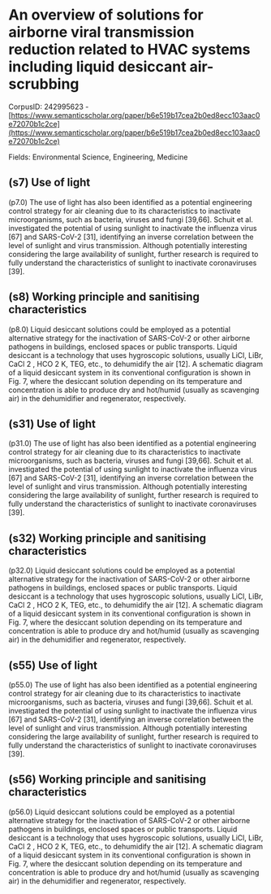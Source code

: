 # An overview of solutions for airborne viral transmission reduction related to HVAC systems including liquid desiccant air-scrubbing

CorpusID: 242995623 - [https://www.semanticscholar.org/paper/b6e519b17cea2b0ed8ecc103aac0e72070b1c2ce](https://www.semanticscholar.org/paper/b6e519b17cea2b0ed8ecc103aac0e72070b1c2ce)

Fields: Environmental Science, Engineering, Medicine

## (s7) Use of light
(p7.0) The use of light has also been identified as a potential engineering control strategy for air cleaning due to its characteristics to inactivate microorganisms, such as bacteria, viruses and fungi [39,66]. Schuit et al. investigated the potential of using sunlight to inactivate the influenza virus [67] and SARS-CoV-2 [31], identifying an inverse correlation between the level of sunlight and virus transmission. Although potentially interesting considering the large availability of sunlight, further research is required to fully understand the characteristics of sunlight to inactivate coronaviruses [39].
## (s8) Working principle and sanitising characteristics
(p8.0) Liquid desiccant solutions could be employed as a potential alternative strategy for the inactivation of SARS-CoV-2 or other airborne pathogens in buildings, enclosed spaces or public transports. Liquid desiccant is a technology that uses hygroscopic solutions, usually LiCl, LiBr, CaCl 2 , HCO 2 K, TEG, etc., to dehumidify the air [12]. A schematic diagram of a liquid desiccant system in its conventional configuration is shown in Fig. 7, where the desiccant solution depending on its temperature and concentration is able to produce dry and hot/humid (usually as scavenging air) in the dehumidifier and regenerator, respectively.
## (s31) Use of light
(p31.0) The use of light has also been identified as a potential engineering control strategy for air cleaning due to its characteristics to inactivate microorganisms, such as bacteria, viruses and fungi [39,66]. Schuit et al. investigated the potential of using sunlight to inactivate the influenza virus [67] and SARS-CoV-2 [31], identifying an inverse correlation between the level of sunlight and virus transmission. Although potentially interesting considering the large availability of sunlight, further research is required to fully understand the characteristics of sunlight to inactivate coronaviruses [39].
## (s32) Working principle and sanitising characteristics
(p32.0) Liquid desiccant solutions could be employed as a potential alternative strategy for the inactivation of SARS-CoV-2 or other airborne pathogens in buildings, enclosed spaces or public transports. Liquid desiccant is a technology that uses hygroscopic solutions, usually LiCl, LiBr, CaCl 2 , HCO 2 K, TEG, etc., to dehumidify the air [12]. A schematic diagram of a liquid desiccant system in its conventional configuration is shown in Fig. 7, where the desiccant solution depending on its temperature and concentration is able to produce dry and hot/humid (usually as scavenging air) in the dehumidifier and regenerator, respectively.
## (s55) Use of light
(p55.0) The use of light has also been identified as a potential engineering control strategy for air cleaning due to its characteristics to inactivate microorganisms, such as bacteria, viruses and fungi [39,66]. Schuit et al. investigated the potential of using sunlight to inactivate the influenza virus [67] and SARS-CoV-2 [31], identifying an inverse correlation between the level of sunlight and virus transmission. Although potentially interesting considering the large availability of sunlight, further research is required to fully understand the characteristics of sunlight to inactivate coronaviruses [39].
## (s56) Working principle and sanitising characteristics
(p56.0) Liquid desiccant solutions could be employed as a potential alternative strategy for the inactivation of SARS-CoV-2 or other airborne pathogens in buildings, enclosed spaces or public transports. Liquid desiccant is a technology that uses hygroscopic solutions, usually LiCl, LiBr, CaCl 2 , HCO 2 K, TEG, etc., to dehumidify the air [12]. A schematic diagram of a liquid desiccant system in its conventional configuration is shown in Fig. 7, where the desiccant solution depending on its temperature and concentration is able to produce dry and hot/humid (usually as scavenging air) in the dehumidifier and regenerator, respectively.
